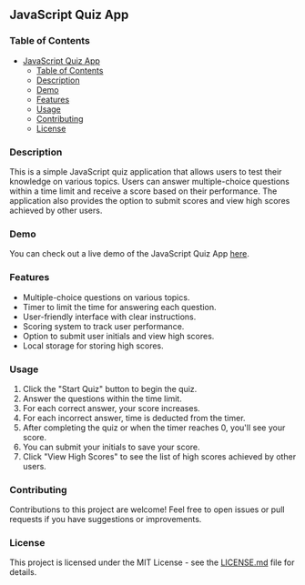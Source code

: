 ## JavaScript Quiz App

### Table of Contents
- [JavaScript Quiz App](#javascript-quiz-app)
  - [Table of Contents](#table-of-contents)
  - [Description](#description)
  - [Demo](#demo)
  - [Features](#features)
  - [Usage](#usage)
  - [Contributing](#contributing)
  - [License](#license)

### Description
This is a simple JavaScript quiz application that allows users to test their knowledge on various topics. Users can answer multiple-choice questions within a time limit and receive a score based on their performance. The application also provides the option to submit scores and view high scores achieved by other users.

### Demo
You can check out a live demo of the JavaScript Quiz App [here](https://jddg95.github.io/Quizlet/). 

### Features
- Multiple-choice questions on various topics.
- Timer to limit the time for answering each question.
- User-friendly interface with clear instructions.
- Scoring system to track user performance.
- Option to submit user initials and view high scores.
- Local storage for storing high scores.

### Usage
1. Click the "Start Quiz" button to begin the quiz.
2. Answer the questions within the time limit.
3. For each correct answer, your score increases.
4. For each incorrect answer, time is deducted from the timer.
5. After completing the quiz or when the timer reaches 0, you'll see your score.
6. You can submit your initials to save your score.
7. Click "View High Scores" to see the list of high scores achieved by other users.

### Contributing
Contributions to this project are welcome! Feel free to open issues or pull requests if you have suggestions or improvements.

### License
This project is licensed under the MIT License - see the [LICENSE.md](LICENSE.md) file for details.
